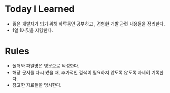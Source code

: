 # Today I Learned
- 좋은 개발자가 되기 위해 하루동안 공부하고 , 경험한 개발 관련 내용들을 정리한다.
- 1일 1커밋을 지향한다.

# Rules
- 폴더와 파일명은 영문으로 작성한다.
- 해당 문서를 다시 봤을 때, 추가적인 검색이 필요하지 않도록 않도록 자세히 기록한다.
- 참고한 자료들을 명시한다.
